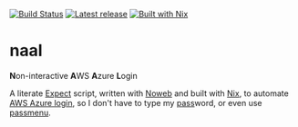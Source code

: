 [![Build Status][Travis badge]][Travis]
[![Latest release][Release badge]][Release]
[![Built with Nix][Built with Nix badge]][Built with Nix]

# naal

**N**on-interactive **A**WS **A**zure **L**ogin

A literate [Expect] script, written with [Noweb] and built with [Nix], to
automate [AWS Azure login], so I don't have to type my [pass]word, or even use
[passmenu].




<!-- Named Links -->
[Travis badge]: https://img.shields.io/travis/yurrriq/naal/master?style=for-the-badge
[Travis]: https://travis-ci.org/yurrriq/naal
[Release badge]: https://img.shields.io/github/v/tag/yurrriq/naal?sort=semver&style=for-the-badge
[Release]: https://github.com/yurrriq/naal/releases/latest
[Built with Nix]: https://builtwithnix.org
[Built with Nix badge]: https://builtwithnix.org/badge.svg
[Expect]: https://core.tcl-lang.org/expect/index
[Noweb]: https://core.tcl-lang.org/expect/index
[Nix]: https://nixos.org/nix/
[Built with Nix badge]: https://builtwithnix.org/badge.svg
[Built with Nix]: https://builtwithnix.org
[AWS Azure login]: https://github.com/sportradar/aws-azure-login
[pass]: https://www.passwordstore.org/
[passmenu]: https://git.zx2c4.com/password-store/tree/contrib/dmenu
